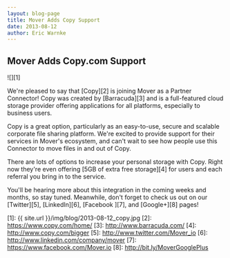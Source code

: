 ```yaml
---
layout: blog-page
title: Mover Adds Copy Support
date: 2013-08-12
author: Eric Warnke
---
```


## Mover Adds Copy.com Support

![][1]

We're pleased to say that [Copy][2] is joining Mover as a Partner Connector! Copy was created by [Barracuda][3]  and is a full-featured cloud storage provider offering applications for all platforms, especially to business users.

Copy is a great option, particularly as an easy-to-use, secure and scalable corporate file sharing platform. We're excited to provide support for their services in Mover's ecosystem, and can't wait to see how people use this Connector to move files in and out of Copy.

There are lots of options to increase your personal storage with Copy. Right now they're even offering [5GB of extra free storage][4] for users and each referral you bring in to the service.

You'll be hearing more about this integration  in the coming weeks and months, so stay tuned. Meanwhile, don't forget to check us out on our [Twitter][5], [LinkedIn][6], [Facebook ][7], and [Google+][8] pages!

[1]: {{ site.url }}/img/blog/2013-08-12_copy.jpg
[2]: https://www.copy.com/home/
[3]: http://www.barracuda.com/
[4]: http://www.copy.com/bigger
[5]: http://www.twitter.com/Mover_io
[6]: http://www.linkedin.com/company/mover
[7]: https://www.facebook.com/Mover.io
[8]: http://bit.ly/MoverGooglePlus
